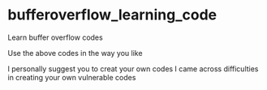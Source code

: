 # bufferoverflow_learning_code
Learn buffer overflow codes

Use the above codes in the way you like

I personally suggest you to creat your own codes
I came across difficulties in creating your own vulnerable codes

